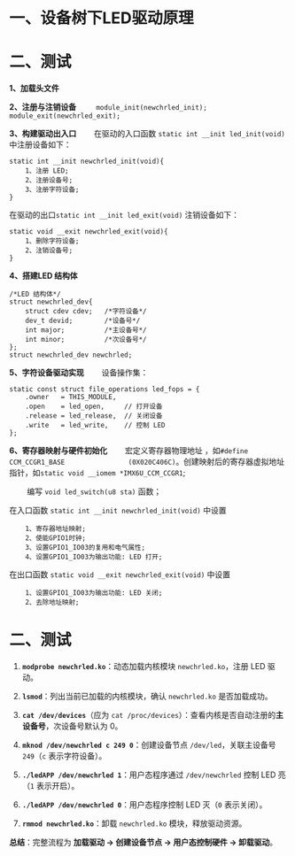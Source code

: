 # 一、设备树下LED驱动原理



# 二、测试
**1、加载头文件**

**2、注册与注销设备**
&emsp;&emsp; `module_init(newchrled_init);`
&emsp;&emsp; `module_exit(newchrled_exit);`

**3、构建驱动出入口**
&emsp;&emsp;在驱动的入口函数 `static int __init led_init(void)` 中注册设备如下：
```
static int __init newchrled_init(void){
	1、注册 LED;
	2、注册设备号;
	3、注册字符设备;
}
```
在驱动的出口`static int __init led_exit(void)` 注销设备如下：
```
static void __exit newchrled_exit(void){
	1、删除字符设备;
	2、注销设备号;
}
```
**4、搭建LED 结构体**
```
/*LED 结构体*/
struct newchrled_dev{
	struct cdev cdev; 	/*字符设备*/
	dev_t devid;  		/*设备号*/
	int major;    		/*主设备号*/
	int minor;    		/*次设备号*/
};
struct newchrled_dev newchrled;
```
**5、字符设备驱动实现**
&emsp;&emsp;设备操作集：
```
static const struct file_operations led_fops = {
    .owner   = THIS_MODULE,
    .open    = led_open,     // 打开设备
    .release = led_release,  // 关闭设备
    .write   = led_write,    // 控制 LED
};
```
**6、寄存器映射与硬件初始化**
&emsp;&emsp;宏定义寄存器物理地址 ，如`#define CCM_CCGR1_BASE				(0X020C406C)`。创建映射后的寄存器虚拟地址指针，如`static void __iomem *IMX6U_CCM_CCGR1`;
 
 &emsp;&emsp; 编写 `void led_switch(u8 sta)` 函数；

在入口函数 `static int __init newchrled_init(void)` 中设置
```
	1、寄存器地址映射;
	2、使能GPIO1时钟;
	3、设置GPIO1_IO03的复用和电气属性;
	4、设置GPIO1_IO03为输出功能: LED 打开;
```
在出口函数 `static void __exit newchrled_exit(void)` 中设置
```
	1、设置GPIO1_IO03为输出功能: LED 关闭;
	2、去除地址映射;
```


# 二、测试

1.  **`modprobe newchrled.ko`**：动态加载内核模块 `newchrled.ko`，注册 LED 驱动。
    
2.  **`lsmod`**：列出当前已加载的内核模块，确认 `newchrled.ko` 是否加载成功。
    
3.  **`cat /dev/devices`**（应为 `cat /proc/devices`）：查看内核是否自动注册的**主设备号**，次设备号默认为 0。
    
4.  **`mknod /dev/newchrled c 249 0`**：创建设备节点 `/dev/led`，关联主设备号 `249`（`c` 表示字符设备）。
    
5.  **`./ledAPP /dev/newchrled 1`**：用户态程序通过 `/dev/newchrled` 控制 LED 亮（`1` 表示开启）。
    
6.  **`./ledAPP /dev/newchrled 0`**：用户态程序控制 LED 灭（`0` 表示关闭）。
    
7.  **`rmmod newchrled.ko`**：卸载 `newchrled.ko` 模块，释放驱动资源。
    

**总结**：完整流程为 **加载驱动 → 创建设备节点 → 用户态控制硬件 → 卸载驱动**。

<!--stackedit_data:
eyJoaXN0b3J5IjpbMTA3NjgzMDExMl19
-->